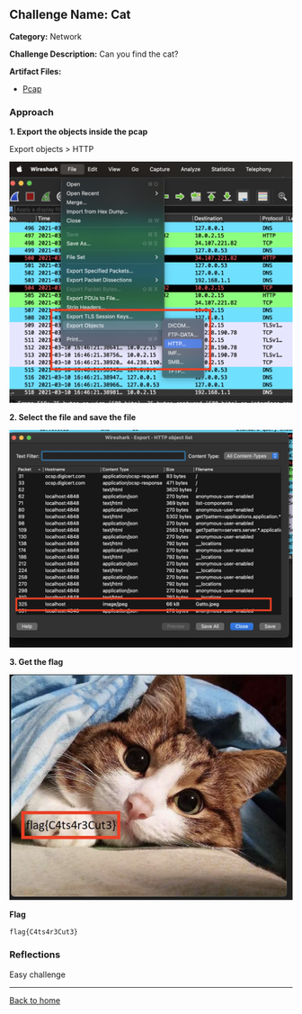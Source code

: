 ## Challenge Name: Cat
**Category:** Network

**Challenge Description:** 
Can you find the cat?

**Artifact Files:**
* [Pcap](/olicyber-training/network/Cat/artifacts/G4tt0.pcapng)


### Approach

**1. Export the objects inside the pcap**

Export objects > HTTP

![img](</olicyber-training/network/Cat/images/img1.png>)

**2. Select the file and save the file**

![img](</olicyber-training/network/Cat/images/img2.png>)

**3. Get the flag**

![img](</olicyber-training/network/Cat/images/img3.png>)

**Flag** 
```
flag{C4ts4r3Cut3}
```

### Reflections
Easy challenge
  

---
<a href="/olicyber-training/main.md" class="btn">Back to home</a>
